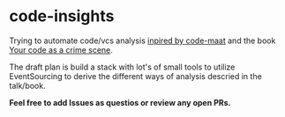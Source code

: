 # code-insights

Trying to automate code/vcs analysis [inpired by code-maat](admin.doris.bewernitz.net) and the book [Your code as a crime scene](https://pragprog.com/book/atcrime/your-code-as-a-crime-scene).

The draft plan is build a stack with lot's of small tools to utilize EventSourcing to derive the different ways of analysis descried in the talk/book.

**Feel free to add Issues as questios or review any open PRs.**
